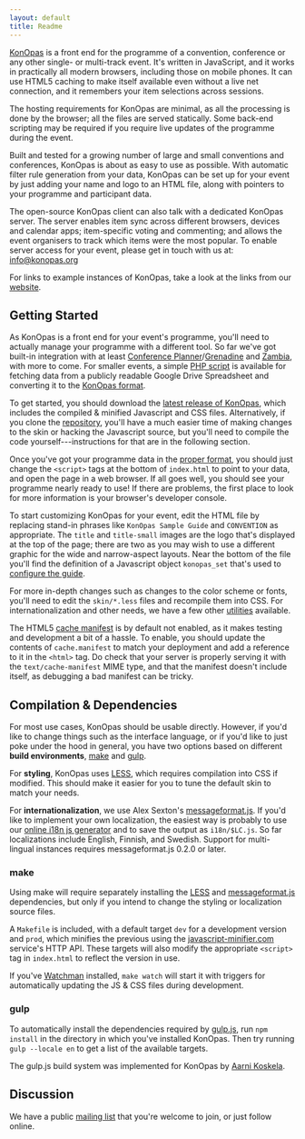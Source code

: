 ```yaml
---
layout: default
title: Readme
---
```



[KonOpas] is a front end for the programme of a convention, conference or any
other single- or multi-track event. It's written in JavaScript, and it works in
practically all modern browsers, including those on mobile phones. It can use
HTML5 caching to make itself available even without a live net connection, and
it remembers your item selections across sessions.

The hosting requirements for KonOpas are minimal, as all the processing is done
by the browser; all the files are served statically. Some back-end scripting may
be required if you require live updates of the programme during the event.

Built and tested for a growing number of large and small conventions and
conferences, KonOpas is about as easy to use as possible. With automatic filter
rule generation from your data, KonOpas can be set up for your event by just
adding your name and logo to an HTML file, along with pointers to your
programme and participant data.

The open-source KonOpas client can also talk with a dedicated KonOpas server.
The server enables item sync across different browsers, devices and calendar
apps; item-specific voting and commenting; and allows the event organisers to
track which items were the most popular. To enable server access for your event,
please get in touch with us at: info@konopas.org

For links to example instances of KonOpas, take a look at the links from our
[website][KonOpas].

[KonOpas]: http://konopas.org/


## Getting Started

As KonOpas is a front end for your event's programme, you'll need to actually
manage your programme with a different tool. So far we've got built-in
integration with at least [Conference Planner]/[Grenadine] and [Zambia], with
more to come. For smaller events, a simple [PHP script] is available for
fetching data from a publicly readable Google Drive Spreadsheet and converting
it to the [KonOpas format][KO-fmt].

[Conference Planner]: http://sourceforge.net/projects/conferenceplan/
[Grenadine]: http://events.grenadine.co/
[Zambia]: http://sourceforge.net/projects/zambia/
[PHP script]: https://github.com/eemeli/konopas/tree/master/util/gdrive2js
[KO-fmt]: http://konopas.org/data-fmt


To get started, you should download the [latest release of KonOpas][KO-latest],
which includes the compiled & minified Javascript and CSS files. Alternatively,
if you clone the [repository][KO-repo], you'll have a much easier time of
making changes to the skin or hacking the Javascript source, but you'll need to
compile the code yourself---instructions for that are in the following section.

[KO-latest]: https://github.com/eemeli/konopas/releases/latest
[KO-repo]: https://github.com/eemeli/konopas


Once you've got your programme data in the [proper format][KO-fmt], you should
just change the `<script>` tags at the bottom of `index.html` to point to your
data, and open the page in a web browser. If all goes well, you should see your
programme nearly ready to use! If there are problems, the first place to look
for more information is your browser's developer console.

To start customizing KonOpas for your event, edit the HTML file by replacing
stand-in phrases like `KonOpas Sample Guide` and `CONVENTION` as appropriate.
The `title` and `title-small` images are the logo that's displayed at the top of
the page; there are two as you may wish to use a different graphic for the wide
and narrow-aspect layouts. Near the bottom of the file you'll find the
definition of a Javascript object `konopas_set` that's used to [configure the
guide][KO-cfg].

For more in-depth changes such as changes to the color scheme or fonts, you'll
need to edit the `skin/*.less` files and recompile them into CSS. For
internationalization and other needs, we have a few other [utilities][KO-util]
available.

The HTML5 [cache manifest] is by default not enabled, as it makes testing and
development a bit of a hassle. To enable, you should update the contents of
`cache.manifest` to match your deployment and add a reference to it in the
`<html>` tag. Do check that your server is properly serving it with the
`text/cache-manifest` MIME type, and that the manifest doesn't include itself,
as debugging a bad manifest can be tricky.

[KO-cfg]: http://konopas.org/config
[KO-util]: http://konopas.org/util/
[cache manifest]: http://en.wikipedia.org/wiki/Cache_manifest_in_HTML5


## Compilation & Dependencies

For most use cases, KonOpas should be usable directly. However, if you'd like to
change things such as the interface language, or if you'd like to just poke
under the hood in general, you have two options based on different **build
environments**, [make](#user-content-make) and [gulp](#user-content-gulp).

For **styling**, KonOpas uses [LESS], which requires compilation into CSS if
modified. This should make it easier for you to tune the default skin to match
your needs.

For **internationalization**, we use Alex Sexton's [messageformat.js]. If you'd
like to implement your own localization, the easiest way is probably to use our
[online i18n js generator][KO-i18n] and to save the output as `i18n/$LC.js`. So
far localizations include English, Finnish, and Swedish. Support for multi-
lingual instances requires messageformat.js 0.2.0 or later.

[LESS]: http://lesscss.org/
[messageformat.js]: https://github.com/SlexAxton/messageformat.js
[KO-i18n]: http://konopas.org/util/i18n/


### make

Using make will require separately installing the [LESS] and [messageformat.js]
dependencies, but only if you intend to change the styling or localization
source files.

A `Makefile` is included, with a default target `dev` for a development version
and `prod`, which minifies the previous using the [javascript-minifier.com]
service's HTTP API. These targets will also modify the appropriate `<script>`
tag in `index.html` to reflect the version in use.

If you've [Watchman] installed, `make watch` will start it with triggers for
automatically updating the JS & CSS files during development.

[javascript-minifier.com]: http://javascript-minifier.com/
[Watchman]: https://github.com/facebook/watchman


### gulp

To automatically install the dependencies required by [gulp.js], run
`npm install` in the directory in which you've installed KonOpas. Then try
running `gulp --locale en` to get a list of the available targets.

The gulp.js build system was implemented for KonOpas by [Aarni Koskela][akx].

[gulp.js]: http://gulpjs.com/
[akx]: https://github.com/akx/


## Discussion

We have a public [mailing list][KO-list] that you're welcome to join, or just
follow online.

[KO-list]: https://groups.google.com/d/forum/konopas-dev
